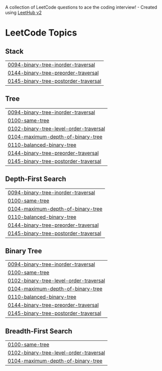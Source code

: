 A collection of LeetCode questions to ace the coding interview! - Created using [LeetHub v2](https://github.com/arunbhardwaj/LeetHub-2.0)
<!---LeetCode Topics Start-->
# LeetCode Topics
## Stack
|  |
| ------- |
| [0094-binary-tree-inorder-traversal](https://github.com/Rupak-18/DSA-BinaryTrees/tree/master/0094-binary-tree-inorder-traversal) |
| [0144-binary-tree-preorder-traversal](https://github.com/Rupak-18/DSA-BinaryTrees/tree/master/0144-binary-tree-preorder-traversal) |
| [0145-binary-tree-postorder-traversal](https://github.com/Rupak-18/DSA-BinaryTrees/tree/master/0145-binary-tree-postorder-traversal) |
## Tree
|  |
| ------- |
| [0094-binary-tree-inorder-traversal](https://github.com/Rupak-18/DSA-BinaryTrees/tree/master/0094-binary-tree-inorder-traversal) |
| [0100-same-tree](https://github.com/Rupak-18/DSA-BinaryTrees/tree/master/0100-same-tree) |
| [0102-binary-tree-level-order-traversal](https://github.com/Rupak-18/DSA-BinaryTrees/tree/master/0102-binary-tree-level-order-traversal) |
| [0104-maximum-depth-of-binary-tree](https://github.com/Rupak-18/DSA-BinaryTrees/tree/master/0104-maximum-depth-of-binary-tree) |
| [0110-balanced-binary-tree](https://github.com/Rupak-18/DSA-BinaryTrees/tree/master/0110-balanced-binary-tree) |
| [0144-binary-tree-preorder-traversal](https://github.com/Rupak-18/DSA-BinaryTrees/tree/master/0144-binary-tree-preorder-traversal) |
| [0145-binary-tree-postorder-traversal](https://github.com/Rupak-18/DSA-BinaryTrees/tree/master/0145-binary-tree-postorder-traversal) |
## Depth-First Search
|  |
| ------- |
| [0094-binary-tree-inorder-traversal](https://github.com/Rupak-18/DSA-BinaryTrees/tree/master/0094-binary-tree-inorder-traversal) |
| [0100-same-tree](https://github.com/Rupak-18/DSA-BinaryTrees/tree/master/0100-same-tree) |
| [0104-maximum-depth-of-binary-tree](https://github.com/Rupak-18/DSA-BinaryTrees/tree/master/0104-maximum-depth-of-binary-tree) |
| [0110-balanced-binary-tree](https://github.com/Rupak-18/DSA-BinaryTrees/tree/master/0110-balanced-binary-tree) |
| [0144-binary-tree-preorder-traversal](https://github.com/Rupak-18/DSA-BinaryTrees/tree/master/0144-binary-tree-preorder-traversal) |
| [0145-binary-tree-postorder-traversal](https://github.com/Rupak-18/DSA-BinaryTrees/tree/master/0145-binary-tree-postorder-traversal) |
## Binary Tree
|  |
| ------- |
| [0094-binary-tree-inorder-traversal](https://github.com/Rupak-18/DSA-BinaryTrees/tree/master/0094-binary-tree-inorder-traversal) |
| [0100-same-tree](https://github.com/Rupak-18/DSA-BinaryTrees/tree/master/0100-same-tree) |
| [0102-binary-tree-level-order-traversal](https://github.com/Rupak-18/DSA-BinaryTrees/tree/master/0102-binary-tree-level-order-traversal) |
| [0104-maximum-depth-of-binary-tree](https://github.com/Rupak-18/DSA-BinaryTrees/tree/master/0104-maximum-depth-of-binary-tree) |
| [0110-balanced-binary-tree](https://github.com/Rupak-18/DSA-BinaryTrees/tree/master/0110-balanced-binary-tree) |
| [0144-binary-tree-preorder-traversal](https://github.com/Rupak-18/DSA-BinaryTrees/tree/master/0144-binary-tree-preorder-traversal) |
| [0145-binary-tree-postorder-traversal](https://github.com/Rupak-18/DSA-BinaryTrees/tree/master/0145-binary-tree-postorder-traversal) |
## Breadth-First Search
|  |
| ------- |
| [0100-same-tree](https://github.com/Rupak-18/DSA-BinaryTrees/tree/master/0100-same-tree) |
| [0102-binary-tree-level-order-traversal](https://github.com/Rupak-18/DSA-BinaryTrees/tree/master/0102-binary-tree-level-order-traversal) |
| [0104-maximum-depth-of-binary-tree](https://github.com/Rupak-18/DSA-BinaryTrees/tree/master/0104-maximum-depth-of-binary-tree) |
<!---LeetCode Topics End-->